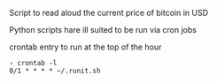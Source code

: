 Script to read aloud the current price of bitcoin in USD

Python scripts hare ill suited to be run via cron jobs

crontab entry to run at the top of the hour

```
› crontab -l
0/1 * * * * ~/.runit.sh
```
